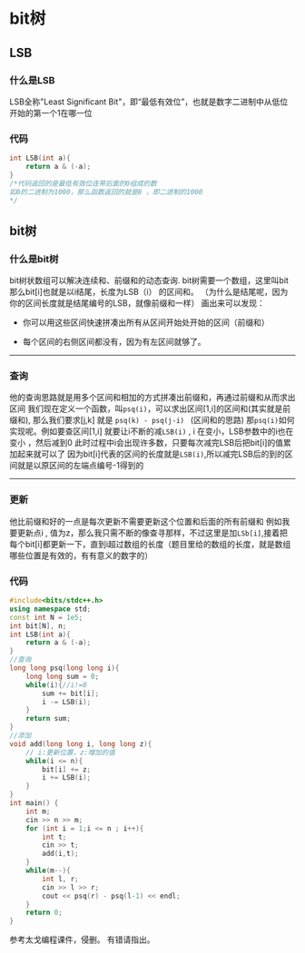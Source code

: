 # bit树
## LSB
### 什么是LSB
LSB全称"Least Significant Bit"，即“最低有效位”，也就是数字二进制中从低位开始的第一个1在哪一位
### 代码
```c++
int LSB(int a){
	return a & (-a);
} 
/*代码返回的是最低有效位连带后面的0组成的数
如8的二进制为1000，那么函数返回的就是8 ，即二进制的1000
*/
```
## bit树
### 什么是bit树
bit树状数组可以解决连续和、前缀和的动态查询.
bit树需要一个数组，这里叫bit
那么bit[i]也就是以i结尾，长度为LSB（i） 的区间和。
（为什么是结尾呢，因为你的区间长度就是结尾编号的LSB，就像前缀和一样）
画出来可以发现：
- 你可以用这些区间快速拼凑出所有从区间开始处开始的区间（前缀和）

- 每个区间的右侧区间都没有，因为有左区间就够了。

---
### 查询
他的查询思路就是用多个区间和相加的方式拼凑出前缀和，再通过前缀和从而求出区间 
我们现在定义一个函数，叫`psq(i)`，可以求出区间[1,i]的区间和(其实就是前缀和),
那么我们要求[j,k] 就是 `psq(k) - psq(j-i) ` (区间和的思路)
那`psq(i)`如何实现呢。例如要查区间[1,i]
就要让i不断的减`LSB(i)` , i 在变小，LSB参数中的i也在变小 ，然后减到0
此时过程中i会出现许多数，只要每次减完LSB后把bit[i]的值累加起来就可以了
因为bit[i]代表的区间的长度就是`LSB(i)`,所以减完LSB后的到的区间就是以原区间的左端点编号-1得到的

---
### 更新

他比前缀和好的一点是每次更新不需要更新这个位置和后面的所有前缀和
例如我要更新点i , 值为z，那么我只需不断的像查寻那样，不过这里是加`LSb[i]`,接着把每个bit[i]都更新一下，直到i超过数组的长度（题目里给的数组的长度，就是数组哪些位置是有效的，有有意义的数字的）
### 代码
```c++
#include<bits/stdc++.h>
using namespace std;
const int N = 1e5;
int bit[N], n;
int LSB(int a){
	return a & (-a);
} 
//查询 
long long psq(long long i){
	long long sum = 0;
	while(i){//i!=0
		sum += bit[i];
		i -= LSB(i);
	}	
	return sum;
}
//添加 
void add(long long i, long long z){
	// i:更新位置，z:增加的值 
	while(i <= n){
		bit[i] += z;
		i += LSB(i);
	} 
}
int main() {
	int m;
	cin >> n >> m;
	for (int i = 1;i <= n ; i++){
		int t;
		cin >> t;
		add(i,t);
	} 
	while(m--){
		int l, r;
		cin >> l >> r;
		cout << psq(r) - psq(l-1) << endl;
	}
	return 0;
}


```
参考太戈编程课件，侵删。
有错请指出。
